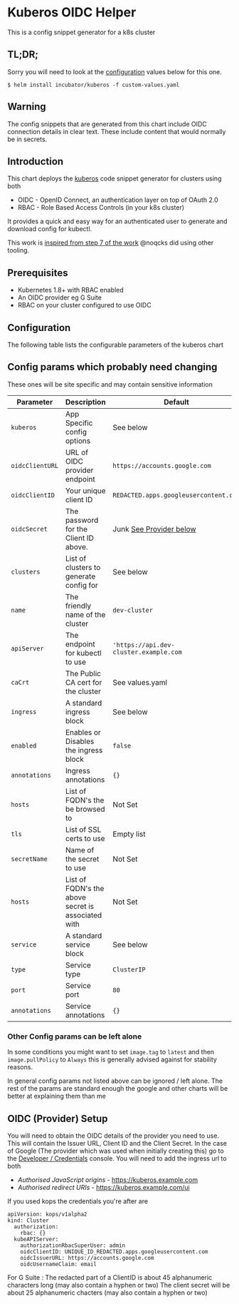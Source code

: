 # Kuberos OIDC Helper

This is a config snippet generator for a k8s cluster

## TL;DR;
Sorry you will need to look at the [configuration](#configuration) values below for this one.

```console
$ helm install incubator/kuberos -f custom-values.yaml
```

## Warning
The config snippets that are generated from this chart include OIDC connection details in clear text.
These include content that would normally be in secrets.

## Introduction
This chart deploys the [kuberos](https://github.com/negz/kuberos) code
snippet generator for clusters using both
* OIDC - OpenID Connect, an authentication layer on top of OAuth 2.0
* RBAC - Role Based Access Controls (in your k8s cluster)

It provides a quick and easy way for an authenticated user to generate
and download config for kubectl.

This work is [inspired from step 7 of the work](https://medium.com/@noqcks/secure-your-kubernetes-cluster-with-google-oidc-e1905c923522)
@noqcks did using other tooling.


## Prerequisites
- Kubernetes 1.8+ with RBAC enabled
- An OIDC provider eg G Suite
- RBAC on your cluster configured to use OIDC

## Configuration

The following table lists the configurable parameters of the kuberos chart

## Config params which probably need changing
These ones will be site specific and may contain sensitive information

| Parameter                   | Description                               | Default                                               |
| --------------------------- | -------------------------------           | ----------------------------------------------------- |
| `kuberos`                   | App Specific config options               | See below                                             |
|   `oidcClientURL`           | URL of OIDC provider endpoint             | `https://accounts.google.com`                         |
|   `oidcClientID`            | Your unique client ID                     | `REDACTED.apps.googleusercontent.com`                 |
|   `oidcSecret`              | The password for the Client ID above.     | Junk    [See Provider below](#oidc-provider-setup)    |
|   `clusters`                | List of clusters to generate config for   | See below                                             |
|       `name`                | The friendly name of the cluster          | `dev-cluster`                                         |
|       `apiServer`           | The endpoint for kubectl to use           | `'https://api.dev-cluster.example.com`                |
|       `caCrt`               | The Public CA  cert for the cluster       | See values.yaml                                       |
| `ingress`                   | A standard ingress block                  | See below                                             |
|   `enabled`                 | Enables or Disables the ingress block     | `false`                                               |
|   `annotations`             | Ingress annotations                       | `{}`                                                  |
|   `hosts`                   | List of FQDN's the be browsed to          | Not Set                                               |
|   `tls`                     | List of SSL certs to use                  | Empty list                                            |
|     `secretName`            | Name of the secret to use                 | Not Set                                               |
|     `hosts`                 | List of FQDN's the above secret is associated with| Not Set                                       |
| `service`                   | A standard service block                  | See below                                             |
|   `type`                    | Service type                              | `ClusterIP`                                           |
|   `port`                    | Service port                              | `80`                                                  |
|   `annotations`             | Service annotations                       | `{}`                                                  |


### Other Config params can be left alone

In some conditions you might want to set `image.tag` to `latest` and then `image.pullPolicy` to `Always`
this is generally advised against for stability reasons.

In general config params not listed above can be ignored / left alone.
The rest of the params are standard enough the google and other charts will be better at explaining them than me


## OIDC (Provider) Setup
You will need to obtain the OIDC details of the provider you need to use. This will contain the Issuer URL, Client ID and the Client Secret.
In the case of Google (The provider which was used when initially creating this) go to the [Developer / Credentials](https://console.developers.google.com/apis/credentials) console. You will need to add the ingress url to both
* *Authorised JavaScript origins* - https://kuberos.example.com
* *Authorised redirect URIs* - https://kuberos.example.com/ui

If you used kops the credentials you're after are
```
apiVersion: kops/v1alpha2
kind: Cluster
  authorization:
    rbac: {}
  kubeAPIServer:
    authorizationRbacSuperUser: admin
    oidcClientID: UNIQUE_ID_REDACTED.apps.googleusercontent.com
    oidcIssuerURL: https://accounts.google.com
    oidcUsernameClaim: email
```
For G Suite :
The redacted part of a ClientID is about 45 alphanumeric characters long (may also contain a hyphen or two)
The client secret will be about 25 alphanumeric chacters (may also contain a hyphen or two)

